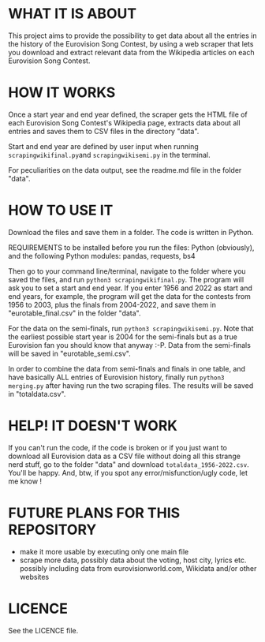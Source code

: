 # WHAT IT IS ABOUT
This project aims to provide the possibility to get data about all the entries in the history of the Eurovision Song Contest, by using a web scraper that lets you download and extract relevant data from the Wikipedia articles on each Eurovision Song Contest.

# HOW IT WORKS
Once a start year and end year defined, the scraper gets the HTML file of each Eurovision Song Contest's Wikipedia page, extracts data about all entries and saves them to CSV files in the directory "data".

Start and end year are defined by user input when running `scrapingwikifinal.py`and `scrapingwikisemi.py` in the terminal.

For peculiarities on the data output, see the readme.md file in the folder "data".

# HOW TO USE IT
Download the files and save them in a folder. The code is written in Python.

REQUIREMENTS to be installed before you run the files: Python (obviously), and the following Python modules: 
pandas, requests, bs4

Then go to your command line/terminal, navigate to the folder where you saved the files, and run `python3 scrapingwikifinal.py`. The program will ask you to set a start and end year. If you enter 1956 and 2022 as start and end years, for example, the program will get the data for the contests from 1956 to 2003, plus the finals from 2004-2022, and save them in "eurotable_final.csv" in the folder "data".

For the data on the semi-finals, run `python3 scrapingwikisemi.py`. Note that the earliest possible start year is 2004 for the semi-finals but as a true Eurovision fan you should know that anyway :-P. Data from the semi-finals will be saved in "eurotable_semi.csv".

In order to combine the data from semi-finals and finals in one table, and have basically ALL entries of Eurovision history, finally run `python3 merging.py` after having run the two scraping files. The results will be saved in "totaldata.csv".

# HELP! IT DOESN'T WORK
If you can't run the code, if the code is broken or if you just want to download all Eurovision data as a CSV file without doing all this strange nerd stuff, go to the folder "data" and download `totaldata_1956-2022.csv`. You'll be happy.
And, btw, if you spot any error/misfunction/ugly code, let me know !

# FUTURE PLANS FOR THIS REPOSITORY
- make it more usable by executing only one main file
- scrape more data, possibly data about the voting, host city, lyrics etc. possibly including data from eurovisionworld.com, Wikidata and/or other websites

# LICENCE
See the LICENCE file.
